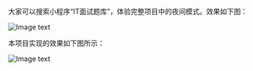 
大家可以搜索小程序“IT面试题库”，体验完整项目中的夜间模式。效果如下图：

![Image text](https://github.com/liweibo/miniProgram--NightModel/blob/master/picture/1.gif)

本项目实现的效果如下图所示：

![Image text](https://github.com/liweibo/miniProgram--NightModel/blob/master/picture/2demo.gif)

